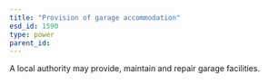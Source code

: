 ```yaml
---
title: "Provision of garage accommodation"
esd_id: 1590
type: power
parent_id:  
---
```


A local authority may provide, maintain and repair garage facilities.

